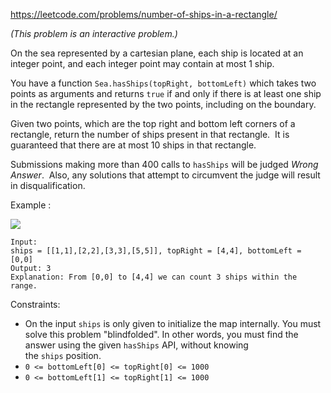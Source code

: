 https://leetcode.com/problems/number-of-ships-in-a-rectangle/

*(This problem is an interactive problem.)*

On the sea represented by a cartesian plane, each ship is located at an integer point, and each integer point may contain at most 1 ship.

You have a function `Sea.hasShips(topRight, bottomLeft)` which takes two points as arguments and returns `true` if and only if there is at least one ship in the rectangle represented by the two points, including on the boundary.

Given two points, which are the top right and bottom left corners of a rectangle, return the number of ships present in that rectangle.  It is guaranteed that there are at most 10 ships in that rectangle.

Submissions making more than 400 calls to `hasShips` will be judged *Wrong Answer*.  Also, any solutions that attempt to circumvent the judge will result in disqualification.

Example :

![](https://assets.leetcode.com/uploads/2019/07/26/1445_example_1.PNG)
```
Input:
ships = [[1,1],[2,2],[3,3],[5,5]], topRight = [4,4], bottomLeft = [0,0]
Output: 3
Explanation: From [0,0] to [4,4] we can count 3 ships within the range.
```
Constraints:

-   On the input `ships` is only given to initialize the map internally. You must solve this problem "blindfolded". In other words, you must find the answer using the given `hasShips` API, without knowing the `ships` position.
-   `0 <= bottomLeft[0] <= topRight[0] <= 1000`
-   `0 <= bottomLeft[1] <= topRight[1] <= 1000`
